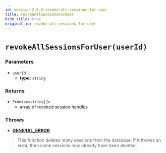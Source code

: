 ```yaml
---
id: version-2.0.X-revoke-all-sessions-for-user
title: revokeAllSessionsForUser
hide_title: true
original_id: revoke-all-sessions-for-user
---
```


# `revokeAllSessionsForUser(userId)`

### Parameters
- `userId`
    - **type:** `string`

### Returns
- `Promise<string[]>`
    - array of revoked session handles

### Throws
- **[GENERAL_ERROR](./error-handling/general-error)**

> This function deletes many sessions from the database. If it throws an error, then some sessions may already have been deleted.